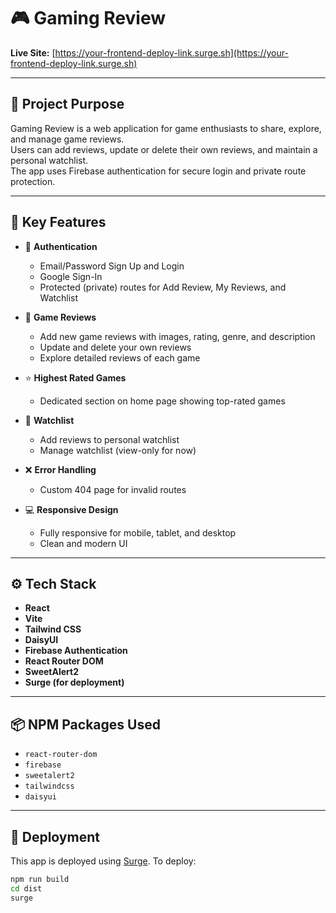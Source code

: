 # 🎮 Gaming Review

**Live Site:** [https://your-frontend-deploy-link.surge.sh](https://your-frontend-deploy-link.surge.sh)

---

## 📌 Project Purpose

Gaming Review is a web application for game enthusiasts to share, explore, and manage game reviews.  
Users can add reviews, update or delete their own reviews, and maintain a personal watchlist.  
The app uses Firebase authentication for secure login and private route protection.

---

## 🚀 Key Features

- 🔐 **Authentication**
  - Email/Password Sign Up and Login
  - Google Sign-In
  - Protected (private) routes for Add Review, My Reviews, and Watchlist

- 📝 **Game Reviews**
  - Add new game reviews with images, rating, genre, and description
  - Update and delete your own reviews
  - Explore detailed reviews of each game

- ⭐ **Highest Rated Games**
  - Dedicated section on home page showing top-rated games

- 📃 **Watchlist**
  - Add reviews to personal watchlist
  - Manage watchlist (view-only for now)

- ❌ **Error Handling**
  - Custom 404 page for invalid routes

- 💻 **Responsive Design**
  - Fully responsive for mobile, tablet, and desktop
  - Clean and modern UI

---

## ⚙️ Tech Stack

- **React**
- **Vite**
- **Tailwind CSS**
- **DaisyUI**
- **Firebase Authentication**
- **React Router DOM**
- **SweetAlert2**
- **Surge (for deployment)**

---

## 📦 NPM Packages Used

- `react-router-dom`
- `firebase`
- `sweetalert2`
- `tailwindcss`
- `daisyui`

---

## 🚀 Deployment

This app is deployed using [Surge](https://surge.sh). To deploy:
```bash
npm run build
cd dist
surge
